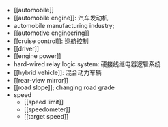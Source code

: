 - [[automobile]]
- [[automobile engine]]: 汽车发动机 
- automobile manufacturing industry;
- [[automotive engineering]]
- [[cruise control]]: 巡航控制
- [[driver]]
- [[engine power]]
- hard-wired relay logic system: 硬接线继电器逻辑系统 
- [[hybrid vehicle]]: 混合动力车辆
- [[rear-view mirror]]
- [[road slope]]; changing road grade
- speed
    - [[speed limit]]
    - [[speedometer]]
    - [[target speed]]
